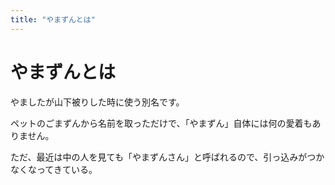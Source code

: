 ```yaml
---
title: "やまずんとは"
---
```


# やまずんとは

やましたが山下被りした時に使う別名です。

ペットのごまずんから名前を取っただけで、「やまずん」自体には何の愛着もありません。

ただ、最近は中の人を見ても「やまずんさん」と呼ばれるので、引っ込みがつかなくなってきている。